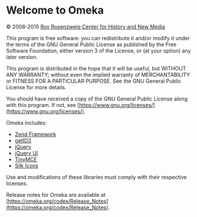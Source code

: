 # Welcome to Omeka

© 2008-2015 [Roy Rosenzweig Center for History and New Media](https://chnm.gmu.edu/)

This program is free software: you can redistribute it and/or modify it under 
the terms of the GNU General Public License as published by the Free Software 
Foundation, either version 3 of the License, or (at your option) any later
version.

This program is distributed in the hope that it will be useful, but WITHOUT ANY
WARRANTY; without even the implied warranty of MERCHANTABILITY or FITNESS FOR A
PARTICULAR PURPOSE. See the GNU General Public License for more details.

You should have received a copy of the GNU General Public License along with
this program. If not, see [https://www.gnu.org/licenses/](https://www.gnu.org/licenses/).

Omeka includes:

* [Zend Framework](https://framework.zend.com)
* [getID3](https://getid3.sourceforge.net)
* [jQuery](https://jquery.com)
* [jQuery UI](https://jqueryui.com)
* [TinyMCE](https://tinymce.moxiecode.com)
* [Silk Icons](https://www.famfamfam.com/lab/icons/silk/)

Use and modifications of these libraries must comply with their respective 
licenses.

Release notes for Omeka are available at
[https://omeka.org/codex/Release_Notes](https://omeka.org/codex/Release_Notes).
